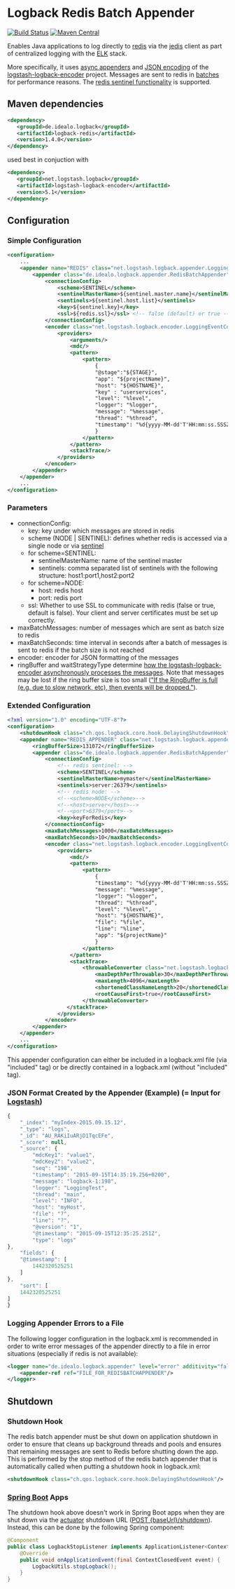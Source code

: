 # Logback Redis Batch Appender 
 [![Build Status](https://travis-ci.org/idealo/logback-redis.svg?branch=master)](https://travis-ci.org/idealo/logback-redis)
 [![Maven Central](https://maven-badges.herokuapp.com/maven-central/de.idealo.logback/logback-redis/badge.svg)](https://maven-badges.herokuapp.com/maven-central/de.idealo.logback/logback-redis) 

Enables Java applications to log directly to [redis](http://redis.io/) via the [jedis](https://github.com/xetorthio/jedis) client as part of centralized logging with the [ELK](https://www.elastic.co/products) stack.

More specifically, it uses [async appenders](https://github.com/logstash/logstash-logback-encoder#async) and [JSON encoding](https://github.com/logstash/logstash-logback-encoder#composite_encoder) of the [logstash-logback-encoder](https://github.com/logstash/logstash-logback-encoder) project. Messages are sent to redis in [batches](http://redis.io/topics/pipelining) for performance reasons. The [redis sentinel functionality](http://redis.io/topics/sentinel) is supported.

## Maven dependencies
``` xml
<dependency>
   <groupId>de.idealo.logback</groupId>
   <artifactId>logback-redis</artifactId>
   <version>1.4.0</version>
</dependency>
```

used best in conjuction with

```xml
<dependency>
   <groupId>net.logstash.logback</groupId>
   <artifactId>logstash-logback-encoder</artifactId>
   <version>5.1</version>
</dependency>      
```

## Configuration
### Simple Configuration 
```xml
<configuration>
    ...
    <appender name="REDIS" class="net.logstash.logback.appender.LoggingEventAsyncDisruptorAppender">
        <appender class="de.idealo.logback.appender.RedisBatchAppender">
            <connectionConfig>
                <scheme>SENTINEL</scheme>
                <sentinelMasterName>${sentinel.master.name}</sentinelMasterName>
                <sentinels>${sentinel.host.list}</sentinels>
                <key>${sentinel.key}</key>
                <ssl>${redis.ssl}</ssl> <!-- false (default) or true -->
            </connectionConfig>
            <encoder class="net.logstash.logback.encoder.LoggingEventCompositeJsonEncoder">
                <providers>
                    <arguments/>
                    <mdc/>
                    <pattern>
                        <pattern>
                            {
                            "@stage":"${STAGE}",
                            "app": "${projectName}",
                            "host": "${HOSTNAME}",
                            "key" : "userservices",
                            "level": "%level",
                            "logger": "%logger",
                            "message": "%message",
                            "thread": "%thread",
                            "timestamp": "%d{yyyy-MM-dd'T'HH:mm:ss.SSSZZ}"
                            }
                        </pattern>
                    </pattern>
                    <stackTrace/>
                </providers>
            </encoder>
        </appender>
    </appender>
    ...
</configuration>
```

### Parameters
* connectionConfig:
    * key: key under which messages are stored in redis
    * scheme (NODE | SENTINEL): defines whether redis is accessed via a single node or via [sentinel](http://redis.io/topics/sentinel)
    * for scheme=SENTINEL:
        * sentinelMasterName: name of the sentinel master
        * sentinels: comma separated list of sentinels with the following structure: host1:port1,host2:port2
    * for scheme=NODE:
        * host: redis host
        * port: redis port
    * ssl: Whether to use SSL to communicate with redis (false or true, default is false). Your client and server certificates must be set up correctly.
* maxBatchMessages: number of messages which are sent as batch size to redis
* maxBatchSeconds: time interval in seconds after a batch of messages is sent to redis if the batch size is not reached 
* encoder: encoder for JSON formatting of the messages
* ringBuffer and waitStrategyType determine [how the logstash-logback-encoder asynchronously processes the messages](https://github.com/logstash/logstash-logback-encoder#async). Note that messages may be lost if the ring buffer size is too small (["If the RingBuffer is full (e.g. due to slow network, etc), then events will be dropped."](https://github.com/logstash/logstash-logback-encoder#async)).  

### Extended Configuration
``` xml
<?xml version="1.0" encoding="UTF-8"?>
<configuration>
    <shutdownHook class="ch.qos.logback.core.hook.DelayingShutdownHook"/>
    <appender name="REDIS_APPENDER" class="net.logstash.logback.appender.LoggingEventAsyncDisruptorAppender">
        <ringBufferSize>131072</ringBufferSize>
        <appender class="de.idealo.logback.appender.RedisBatchAppender">
            <connectionConfig>
                <!-- redis sentinel: -->
                <scheme>SENTINEL</scheme>
                <sentinelMasterName>mymaster</sentinelMasterName>
                <sentinels>server:26379</sentinels>
                <!-- redis node: -->
                <!--<scheme>NODE</scheme>-->
                <!--<host>server</host>-->
                <!--<port>6379</port>-->
                <key>keyForRedis</key>
            </connectionConfig>
            <maxBatchMessages>1000</maxBatchMessages>
            <maxBatchSeconds>10</maxBatchSeconds>
            <encoder class="net.logstash.logback.encoder.LoggingEventCompositeJsonEncoder">
                <providers>
                    <mdc/>
                    <pattern>
                        <pattern>
                            {
                            "timestamp": "%d{yyyy-MM-dd'T'HH:mm:ss.SSSZZ}",
                            "message": "%message",
                            "logger": "%logger",
                            "thread": "%thread",
                            "level": "%level",
                            "host": "${HOSTNAME}",
                            "file": "%file",
                            "line": "%line",
                            "app": "${projectName}"
                            }
                        </pattern>
                    </pattern>
                    <stackTrace>
                        <throwableConverter class="net.logstash.logback.stacktrace.ShortenedThrowableConverter">
                            <maxDepthPerThrowable>30</maxDepthPerThrowable>
                            <maxLength>4096</maxLength>
                            <shortenedClassNameLength>20</shortenedClassNameLength>
                            <rootCauseFirst>true</rootCauseFirst>
                        </throwableConverter>
                   </stackTrace>
                </providers>
            </encoder>
        </appender>
    </appender>
    ...
</configuration>
```
    
This appender configuration can either be included in a logback.xml file (via "included" tag) or be directly contained in a logback.xml (without "included" tag).

### JSON Format Created by the Appender (Example) (= Input for [Logstash](https://www.elastic.co/products/logstash))
``` js
{
    "_index": "myIndex-2015.09.15.12",
    "_type": "logs",
    "_id": "AU_RAKiIuARjD1TqcEFe",
    "_score": null,
    "_source": {
        "mdcKey1": "value1",
        "mdcKey2": "value2",
        "seq": "198",
        "timestamp": "2015-09-15T14:35:19.256+0200",
        "message": "logback-1:198",
        "logger": "LoggingTest",
        "thread": "main",
        "level": "INFO",
        "host": "myHost",
        "file": "?",
        "line": "?",
        "@version": "1",
        "@timestamp": "2015-09-15T12:35:25.251Z",
        "type": "logs"
},
    "fields": {
    "@timestamp": [
        1442320525251
    ]
},
    "sort": [
    1442320525251
]
}
```

### Logging Appender Errors to a File 
The following logger configuration in the logback.xml is recommended in order to write error messages of the appender directly to a file in error situations (especially if redis is not available):
``` xml
<logger name="de.idealo.logback.appender" level="error" additivity="false">
    <appender-ref ref="FILE_FOR_REDISBATCHAPPENDER"/>
</logger>
```

## Shutdown
### Shutdown Hook
The redis batch appender must be shut down on application shutdown in order to ensure that cleans up background threads and pools and ensures that remaining messages are sent to Redis before shutting down the app. This is performed by the stop method of the redis batch appender that is automatically called when putting a shutdown hook in logback.xml:
``` xml
<shutdownHook class="ch.qos.logback.core.hook.DelayingShutdownHook"/>
```
### [Spring Boot](http://projects.spring.io/spring-boot/) Apps
The shutdown hook above doesn't work in Spring Boot apps when they are shut down via the [actuator](http://docs.spring.io/spring-boot/docs/current-SNAPSHOT/reference/htmlsingle/#production-ready) shutdown URL ([POST {baseUrl}/shutdown](http://docs.spring.io/spring-boot/docs/current/reference/html/production-ready-endpoints.html)). Instead, this can be done by the following Spring component:
``` java
@Component
public class LogbackStopListener implements ApplicationListener<ContextClosedEvent> {
    @Override
    public void onApplicationEvent(final ContextClosedEvent event) {
        LogbackUtils.stopLogback();
    }
}
```
